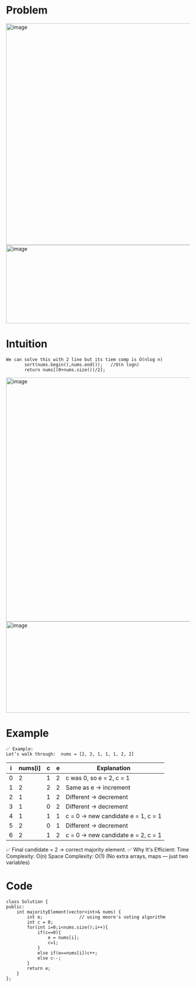 # Problem
<img width="905" height="605" alt="image" src="https://github.com/user-attachments/assets/934bd9eb-5ff4-46e8-8346-88da9c5b286f" />
<img width="814" height="214" alt="image" src="https://github.com/user-attachments/assets/65ab69a6-f33f-4d75-a5bd-312a69042d1b" />

# Intuition
```
We can solve this with 2 line but its tiem comp is O(nlog n)
       sort(nums.begin(),nums.end());   //O(n logn)
       return nums[(0+nums.size())/2];
```
<img width="1026" height="666" alt="image" src="https://github.com/user-attachments/assets/4d5d947f-cb03-4d4c-ac9d-c82d2eb093db" />
<img width="1158" height="249" alt="image" src="https://github.com/user-attachments/assets/7cff499f-f6de-4297-8531-48f193de2df6" />

# Example
```
✅ Example:
Let’s walk through:  nums = [2, 2, 1, 1, 1, 2, 2]
```
| i | nums\[i] | c | e | Explanation                        |
| - | -------- | - | - | ---------------------------------- |
| 0 | 2        | 1 | 2 | c was 0, so e = 2, c = 1           |
| 1 | 2        | 2 | 2 | Same as e → increment              |
| 2 | 1        | 1 | 2 | Different → decrement              |
| 3 | 1        | 0 | 2 | Different → decrement              |
| 4 | 1        | 1 | 1 | c = 0 → new candidate e = 1, c = 1 |
| 5 | 2        | 0 | 1 | Different → decrement              |
| 6 | 2        | 1 | 2 | c = 0 → new candidate e = 2, c = 1 |

✅ Final candidate = 2 → correct majority element.
✅ Why It's Efficient:
Time Complexity: O(n)
Space Complexity: O(1)
(No extra arrays, maps — just two variables)

# Code
```
class Solution {
public:
    int majorityElement(vector<int>& nums) {
        int e;              // using moore's voting algorithm
        int c = 0;
        for(int i=0;i<nums.size();i++){
            if(c==0){
                e = nums[i];
                c=1;
            }
            else if(e==nums[i])c++;
            else c--;
        }
        return e;
    }
};
```
